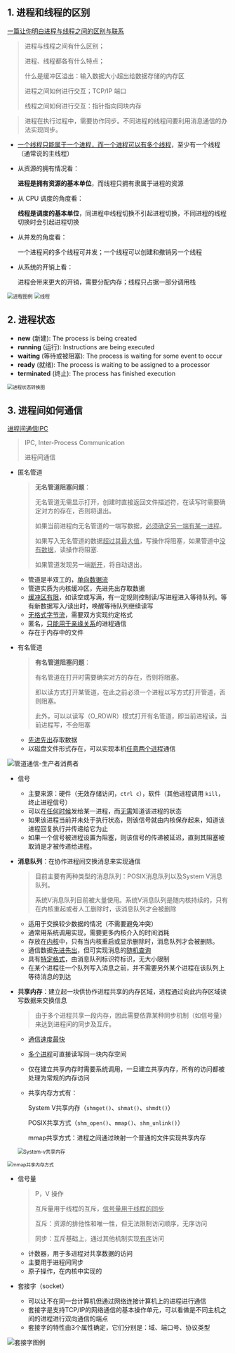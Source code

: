 ## 1. 进程和线程的区别

[一篇让你明白进程与线程之间的区别与联系](https://juejin.cn/post/6844903801321685000)

> 进程与线程之间有什么区别；
>
> 进程、线程都各有什么特点；
>
> 什么是缓冲区溢出：输入数据大小超出给数据存储的内存区
>
> 进程之间如何进行交互；TCP/IP 端口
>
> 线程之间如何进行交互：指针指向同块内存

> 进程在执行过程中，需要协作同步。不同进程的线程间要利用消息通信的办法实现同步。

* <u>一个线程只能属于一个进程，而一个进程可以有多个线程</u>，至少有一个线程（通常说的主线程）

* 从资源的拥有情况看：

  **进程是拥有资源的基本单位**，而线程只拥有隶属于进程的资源

* 从 CPU 调度的角度看：

  **线程是调度的基本单位**，同进程中线程切换不引起进程切换，不同进程的线程切换时会引起进程切换

* 从并发的角度看：

  一个进程间的多个线程可并发；一个线程可以创建和撤销另一个线程

* 从系统的开销上看：

  进程会带来更大的开销，需要分配内存；线程只占据一部分调用栈

<img src="../image/os/进程.jpg" alt="进程图例" style="zoom:80%;" />

<img src="../image/os/线程.jpg" alt="线程" style="zoom:80%;" />



## 2. 进程状态

* **new** (新建):  The process is being created
* **running** (运行):  Instructions are being executed
* **waiting** (等待或被阻塞):  The process is waiting for some event to occur
* **ready**  (就绪):  The process is waiting to be assigned to a processor
* **terminated** (终止):  The process has finished execution

<img src="../image/os/进程状态图.png" alt="进程状态转换图" style="zoom:75%;" />



## 3. 进程间如何通信

[进程间通信IPC](https://www.jianshu.com/p/c1015f5ffa74)

> IPC, Inter-Process Communication
>
> 进程间通信

* 匿名管道

  > **无名管道阻塞问题**：
  >
  > 无名管道无需显示打开，创建时直接返回文件描述符，在读写时需要确定对方的存在，否则将退出。
  >
  > 如果当前进程向无名管道的一端写数据，<u>必须确定另一端有某一进程</u>。
  >
  > 如果写入无名管道的数据<u>超过其最大值</u>，写操作将阻塞，如果管道中<u>没有数据</u>，读操作将阻塞.
  >
  > 如果管道发现另一端<u>断开</u>，将自动退出。

  * 管道是半双工的，<u>单向数据流</u>
  * 管道实质为内核缓冲区，先进先出存取数据
  * <u>缓冲区有限</u>，如读空或写满，有一定规则控制读/写进程进入等待队列。等有新数据写入/读出时，唤醒等待队列继续读写
  * <u>无格式字节流</u>，需要双方实现约定格式
  * 匿名，<u>只能用于亲缘关系</u>的进程通信
  * 存在于内存中的文件

* 有名管道

  > **有名管道阻塞问题**：
  >
  > 有名管道在打开时需要确实对方的存在，否则将阻塞。
  >
  > 即以读方式打开某管道，在此之前必须一个进程以写方式打开管道，否则阻塞。
  >
  > 此外，可以以读写（O_RDWR）模式打开有名管道，即当前进程读，当前进程写，不会阻塞

  * <u>先进先出</u>存取数据
  * 以磁盘文件形式存在，可以实现本机<u>任意两个进程</u>通信

![管道通信-生产者消费者](../image/os/管道通信.png)

* 信号
  * 主要来源：硬件（无效存储访问，`ctrl c`），软件（其他进程调用 `kill`，终止进程信号）
  * 可以在<u>任何时候</u>发给某一进程，而<u>无需</u>知道该进程的状态
  * 如果该进程当前并未处于执行状态，则该信号就由内核保存起来，知道该进程回复执行并传递给它为止
  * 如果一个信号被进程设置为阻塞，则该信号的传递被延迟，直到其阻塞被取消是才被传递给进程。

* **消息队列**：在协作进程间交换消息来实现通信

  > 目前主要有两种类型的消息队列：POSIX消息队列以及System V消息队列。
  >
  > 系统V消息队列目前被大量使用。系统V消息队列是随内核持续的，只有在内核重起或者人工删除时，该消息队列才会被删除

  * 适用于交换较少数据的情况（不需要避免冲突）
  * 通常用系统调用实现，需要更多内核介入的时间消耗
  * 存放在<u>内核</u>中，只有当内核重启或显示删除时，消息队列才会被删除。
  * 通信数据<u>先进先出</u>，但可实现消息的<u>随机查询</u>
  * 具有<u>特定格式</u>，由消息队列标识符标识，无大小限制
  * 在某个进程往一个队列写入消息之前，并不需要另外某个进程在该队列上等待消息的到达

* **共享内存**：建立起一块供协作进程共享的内存区域，进程通过向此内存区域读写数据来交换信息

  > 由于多个进程共享一段内存，因此需要依靠某种同步机制（如信号量）来达到进程间的同步及互斥。

  * <u>通信速度最快</u>

  * <u>多个进程</u>可直接读写同一块内存空间

  * 仅在建立共享内存时需要系统调用，一旦建立共享内存，所有的访问都被处理为常规的内存访问

  * 共享内存方式有：

    System V共享内存（`shmget()`、`shmat()`、`shmdt()`）

    POSIX共享方式（`shm_open()`、`mmap()`、`shm_unlink()`）

    mmap共享方式：进程之间通过映射一个普通的文件实现共享内存

  <img src="../image/os/System-V共享内存.png" alt="System-v共享内存" style="zoom:80%;" title="System-V共享内存" />

<img src="../image/os/mmap共享内存.png" alt="mmap共享内存方式" style="zoom:75%;" title="mmap共享内存方式"/>

* 信号量

  > P，V 操作
  >
  > 互斥量用于线程的互斥，<u>信号量用于线程的同步</u>
  >
  > 互斥：资源的排他性和唯一性，但无法限制访问顺序，无序访问
  >
  > 同步：互斥基础上，通过其他机制实现<u>有序</u>访问

  * 计数器，用于多进程对共享数据的访问
  * 主要用于进程间同步
  * 原子操作，在内核中实现的

* 套接字（socket）

  * 可以让不在同一台计算机但通过网络连接计算机上的进程进行通信
  * 套接字是支持TCP/IP的网络通信的基本操作单元，可以看做是不同主机之间的进程进行双向通信的端点
  * 套接字的特性由3个属性确定，它们分别是：域、端口号、协议类型

![套接字图例](../image/os/socket通讯图例.jpg)

